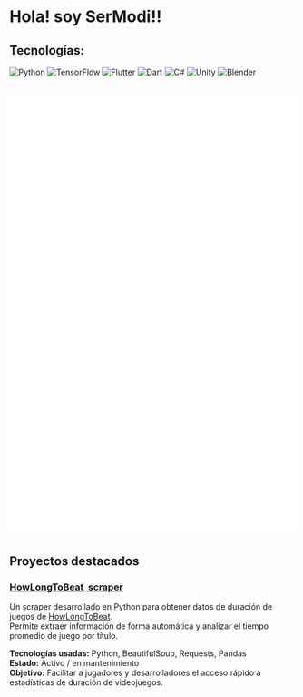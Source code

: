 # Hola! soy SerModi!!
## Tecnologías:
![Python](https://img.shields.io/badge/Python-3670A0?style=flat&logo=python&logoColor=white)
![TensorFlow](https://img.shields.io/badge/TensorFlow-FF6F00?style=flat&logo=tensorflow&logoColor=white)
![Flutter](https://img.shields.io/badge/Flutter-02569B?style=flat&logo=flutter&logoColor=white)
![Dart](https://img.shields.io/badge/Dart-0175C2?style=flat&logo=dart&logoColor=white)
![C#](https://img.shields.io/badge/C%23-239120?style=flat&logo=c-sharp&logoColor=white)
![Unity](https://img.shields.io/badge/Unity-000000?style=flat&logo=unity&logoColor=white)
![Blender](https://img.shields.io/badge/Blender-F5792A?style=flat&logo=blender&logoColor=white)

##
![Metrics](/github-metrics.svg)

## Proyectos destacados

### [HowLongToBeat_scraper](https://github.com/Sermodi/HowLongToBeat_scraper)
Un scraper desarrollado en Python para obtener datos de duración de juegos de [HowLongToBeat](https://howlongtobeat.com).  
Permite extraer información de forma automática y analizar el tiempo promedio de juego por título.  

**Tecnologías usadas:** Python, BeautifulSoup, Requests, Pandas  
**Estado:** Activo / en mantenimiento  
**Objetivo:** Facilitar a jugadores y desarrolladores el acceso rápido a estadísticas de duración de videojuegos.  
